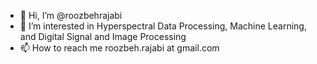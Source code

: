 - 👋 Hi, I’m @roozbehrajabi
- 👀 I’m interested in Hyperspectral Data Processing, Machine Learning, and Digital Signal and Image Processing
- 📫 How to reach me roozbeh.rajabi at gmail.com

<!---
roozbehrajabi/roozbehrajabi is a ✨ special ✨ repository because its `README.md` (this file) appears on your GitHub profile.
You can click the Preview link to take a look at your changes.
--->
